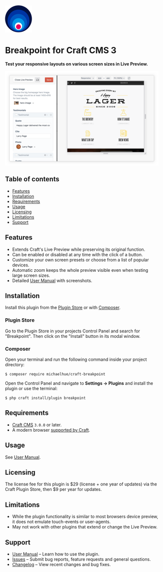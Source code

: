 ![Icon]

# Breakpoint for Craft CMS 3

**Test your responsive layouts on various screen sizes in Live Preview.**

![Preview]

## Table of contents

-   [Features](#features)
-   [Installation](#installation)
-   [Requirements](#requirements)
-   [Usage](#usage)
-   [Licensing](#licensing)
-   [Limitations](#limitations)
-   [Support](#support)

## Features

-   Extends Craft's Live Preview while preserving its original function.
-   Can be enabled or disabled at any time with the click of a button.
-   Customize your own screen presets or choose from a list of popular devices.
-   Automatic zoom keeps the whole preview visible even when testing large screen sizes.
-   Detailed [User Manual] with screenshots.

## Installation

Install this plugin from the [Plugin Store](https://plugins.craftcms.com/breakpoint) or with [Composer](https://packagist.org/packages/michaelhue/craft-breakpoint).

### Plugin Store

Go to the Plugin Store in your projects Control Panel and search for "Breakpoint". Then click on the "Install" button in its modal window.

### Composer

Open your terminal and run the following command inside your project directory:

    $ composer require michaelhue/craft-breakpoint

Open the Control Panel and navigate to **Settings → Plugins** and install the plugin or use the terminal:

    $ php craft install/plugin breakpoint

## Requirements

-   [Craft CMS] `3.0.0` or later.
-   A modern browser [supported by Craft][browser requirements].

## Usage

See [User Manual].

## Licensing

The license fee for this plugin is $29 (license + one year of updates) via the Craft Plugin Store, then $9 per year for updates.

## Limitations

-   While the plugin functionality is similar to most browsers device preview, it does not emulate touch-events or user-agents.
-   May not work with other plugins that extend or change the Live Preview.

## Support

-   [User Manual] – Learn how to use the plugin.
-   [Issues] – Submit bug reports, feature requests and general questions.
-   [Changelog] – View recent changes and bug fixes.

[craft cms]: https://github.com/craftcms/cms/
[browser requirements]: https://docs.craftcms.com/v3/requirements.html#control-panel-browser-requirements
[user manual]: https://github.com/michaelhue/craft-breakpoint/tree/master/docs
[issues]: https://github.com/michaelhue/craft-breakpoint/issues
[changelog]: https://github.com/michaelhue/craft-breakpoint/blob/master/CHANGELOG.md
[icon]: https://raw.githubusercontent.com/michaelhue/craft-breakpoint/master/src/icon.svg?sanitize=true
[preview]: https://raw.githubusercontent.com/michaelhue/craft-breakpoint/master/docs/resources/preview.png
